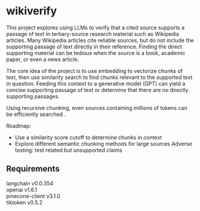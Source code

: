 # wikiverify

This project explores using LLMs to verify that a cited source supports a passage of text in tertiary-source research material such as Wikipedia articles. Many Wikipedia articles cite reliable sources, but do not include the supporting passage of text directly in their reference. Finding the direct supporting material can be tedious when the source is a book, academic paper, or even a news article.

The core idea of the project is to use embedding to vectorize chunks of text, then use similarity search to find chunks relevant to the supported text in question. Feeding this context to a generative model (GPT) can yield a concise supporting passage of text or determine that there are no directly supporting passages.

Using recursive chunking, even sources containing millions of tokens can be efficiently searched .

Roadmap:

 - Use a similarity score cutoff to determine chunks in context
 - Explore
   different semantic chunking methods for large sources
   Adverse testing: test related but unsupported claims

## Requirements

langchain v0.0.354 \
    openai v1.6.1 \
pinecone-client v3.1.0 \
tiktoken v0.5.2
